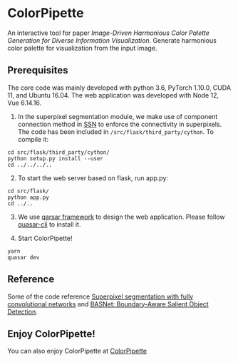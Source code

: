 # ColorPipette

An interactive tool for paper *Image-Driven Harmonious Color Palette Generation for Diverse Information Visualization*.
Generate harmonious color palette for visualization from the input image.

## Prerequisites
The core code was mainly developed with python 3.6, PyTorch 1.10.0, CUDA 11, and Ubuntu 16.04.
The web application was developed with Node 12, Vue 6.14.16.

1. In the superpixel segmentation module, we make use of component connection method in [SSN](http://github.com/NVlabs/ssn_superpixels) to enforce the connectivity in superpixels. The code has been included in ```/src/flask/third_party/cython```. To compile it:
```
cd src/flask/third_party/cython/
python setup.py install --user
cd ../../../..
```

2. To start the web server based on flask, run app.py:
```
cd src/flask/
python app.py
cd ../..
```

3. We use [qarsar framework](https://quasar.dev/) to design the web application. Please follow [quasar-cli](https://quasar.dev/start/quasar-cli) to install it.

4. Start ColorPipette!
```
yarn
quasar dev
```

## Reference
Some of the code reference [Superpixel segmentation with fully convolutional networks](https://github.com/fuy34/superpixel_fcn) and [BASNet: Boundary-Aware Salient Object Detection](https://github.com/xuebinqin/BASNet).

## Enjoy ColorPipette!
You can also enjoy ColorPipette at [ColorPipette](http://47.243.22.82:8080)

